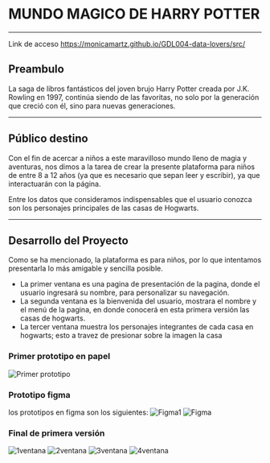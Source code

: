 # MUNDO MAGICO DE HARRY POTTER

***


Link de acceso
https://monicamartz.github.io/GDL004-data-lovers/src/

## Preambulo

La saga de libros fantásticos del joven brujo Harry Potter creada por J.K. Rowling en 1997, continúa siendo de las favoritas, no solo por la generación que creció con él, sino para nuevas generaciones.
***
## Público destino
Con el fin de acercar a niños a este maravilloso mundo lleno de magia y aventuras, nos dimos a la tarea de crear la presente plataforma para niños de entre 8 a 12 años (ya que es necesario que sepan leer y escribir), ya que interactuarán con la página.

Entre los datos que consideramos indispensables que el usuario conozca son los personajes principales de las casas de Hogwarts.
***
## Desarrollo del Proyecto

Como se ha mencionado, la plataforma es para niños, por lo que intentamos presentarla lo más amigable y sencilla posible.

* La primer ventana es una pagina de presentación de la pagina, donde el usuario ingresará su nombre, para personalizar su navegación.
* La segunda ventana es la bienvenida del usuario, mostrara el nombre y el menú de la pagina, en donde conocerá en esta primera versión las casas de hogwarts.
*  La tercer ventana muestra los personajes integrantes de cada casa en hogwarts; esto a travez de presionar sobre la imagen la casa


### Primer prototipo en papel
![Primer prototipo](https://i.pinimg.com/564x/43/ec/ba/43ecba956f8b9c047b950d1ab3e2ea71.jpg)

### Prototipo figma
los prototipos en figma son los siguientes:
![Figma1](https://i.pinimg.com/564x/fb/f0/89/fbf089bef22333e3c644c0aefced186e.jpg)
![Figma](https://i.pinimg.com/564x/ab/75/12/ab7512c2ea7ca8298076f98821d07939.jpg)

### Final de primera versión
![1ventana](https://i.pinimg.com/564x/25/9e/60/259e60a78d2b29bce6a4a513269d6c3f.jpg)
![2ventana](https://i.pinimg.com/564x/7d/95/1b/7d951b3e825a3af6f8b2e2c04c7b21e4.jpg)
![3ventana](https://i.pinimg.com/564x/d5/c1/a8/d5c1a840b7c4b845e580ade26f58ce13.jpg)
![4ventana](https://i.pinimg.com/564x/4f/7c/b7/4f7cb7cc1b19418dc76cae7a9105aaa0.jpg)
